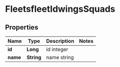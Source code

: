 
# FleetsfleetIdwingsSquads

## Properties
Name | Type | Description | Notes
------------ | ------------- | ------------- | -------------
**id** | **Long** | id integer | 
**name** | **String** | name string | 



